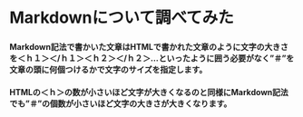 # Markdownについて調べてみた

### 

#### Markdown記法で書かいた文章はHTMLで書かれた文章のように文字の大きさを＜ｈ１＞＜/ｈ１＞＜ｈ２＞＜/ｈ２＞…といったように囲う必要がなく”＃”を文章の頭に何個つけるかで文字のサイズを指定します。

#### HTMLの＜ｈ＞の数が小さいほど文字が大きくなるのと同様にMarkdown記法でも”＃”の個数が小さいほど文字の大きさが大きくなります。